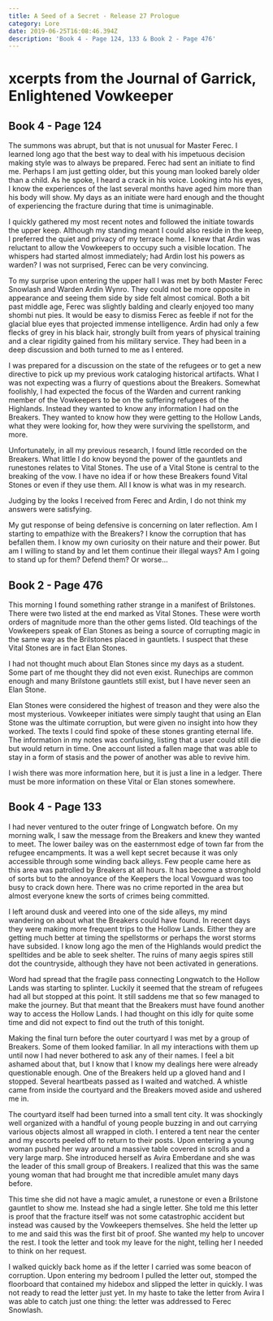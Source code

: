 ```yaml
---
title: A Seed of a Secret - Release 27 Prologue
category: Lore
date: 2019-06-25T16:08:46.394Z
description: 'Book 4 - Page 124, 133 & Book 2 - Page 476'
---
```

# xcerpts from the Journal of Garrick, Enlightened Vowkeeper

## Book 4 - Page 124

The summons was abrupt, but that is not unusual for Master Ferec. I learned long ago that the best way to deal with his impetuous decision making style was to always be prepared. Ferec had sent an initiate to find me. Perhaps I am just getting older, but this young man looked barely older than a child. As he spoke, I heard a crack in his voice. Looking into his eyes, I know the experiences of the last several months have aged him more than his body will show. My days as an initiate were hard enough and the thought of experiencing the fracture during that time is unimaginable.

I quickly gathered my most recent notes and followed the initiate towards the upper keep. Although my standing meant I could also reside in the keep, I preferred the quiet and privacy of my terrace home. I knew that Ardin was reluctant to allow the Vowkeepers to occupy such a visible location. The whispers had started almost immediately; had Ardin lost his powers as warden? I was not surprised, Ferec can be very convincing.

To my surprise upon entering the upper hall I was met by both Master Ferec Snowlash and Warden Ardin Wynro. They could not be more opposite in appearance and seeing them side by side felt almost comical. Both a bit past middle age, Ferec was slightly balding and clearly enjoyed too many shombi nut pies. It would be easy to dismiss Ferec as feeble if not for the glacial blue eyes that projected immense intelligence. Ardin had only a few flecks of grey in his black hair, strongly built from years of physical training and a clear rigidity gained from his military service. They had been in a deep discussion and both turned to me as I entered.

I was prepared for a discussion on the state of the refugees or to get a new directive to pick up my previous work cataloging historical artifacts. What I was not expecting was a flurry of questions about the Breakers. Somewhat foolishly, I had expected the focus of the Warden and current ranking member of the Vowkeepers to be on the suffering refugees of the Highlands. Instead they wanted to know any information I had on the Breakers. They wanted to know how they were getting to the Hollow Lands, what they were looking for, how they were surviving the spellstorm, and more.

Unfortunately, in all my previous research, I found little recorded on the Breakers. What little I do know beyond the power of the gauntlets and runestones relates to Vital Stones. The use of a Vital Stone is central to the breaking of the vow. I have no idea if or how these Breakers found Vital Stones or even if they use them. All I know is what was in my research.

Judging by the looks I received from Ferec and Ardin, I do not think my answers were satisfying.

My gut response of being defensive is concerning on later reflection. Am I starting to empathize with the Breakers? I know the corruption that has befallen them. I know my own curiosity on their nature and their power. But am I willing to stand by and let them continue their illegal ways? Am I going to stand up for them? Defend them? Or worse...



## Book 2 - Page 476

This morning I found something rather strange in a manifest of Brilstones. There were two listed at the end marked as Vital Stones. These were worth orders of magnitude more than the other gems listed. Old teachings of the Vowkeepers speak of Elan Stones as being a source of corrupting magic in the same way as the Brilstones placed in gauntlets. I suspect that these Vital Stones are in fact Elan Stones.



I had not thought much about Elan Stones since my days as a student. Some part of me thought they did not even exist. Runechips are common enough and many Brilstone gauntlets still exist, but I have never seen an Elan Stone.



Elan Stones were considered the highest of treason and they were also the most mysterious. Vowkeeper initiates were simply taught that using an Elan Stone was the ultimate corruption, but were given no insight into how they worked. The texts I could find spoke of these stones granting eternal life. The information in my notes was confusing, listing that a user could still die but would return in time. One account listed a fallen mage that was able to stay in a form of stasis and the power of another was able to revive him.



I wish there was more information here, but it is just a line in a ledger. There must be more information on these Vital or Elan stones somewhere.



## Book 4 - Page 133

I had never ventured to the outer fringe of Longwatch before. On my morning walk, I saw the message from the Breakers and knew they wanted to meet. The lower bailey was on the easternmost edge of town far from the refugee encampments. It was a well kept secret because it was only accessible through some winding back alleys. Few people came here as this area was patrolled by Breakers at all hours. It has become a stronghold of sorts but to the annoyance of the Keepers the local Vowguard was too busy to crack down here. There was no crime reported in the area but almost everyone knew the sorts of crimes being committed.



I left around dusk and veered into one of the side alleys, my mind wandering on about what the Breakers could have found. In recent days they were making more frequent trips to the Hollow Lands. Either they are getting much better at timing the spellstorms or perhaps the worst storms have subsided. I know long ago the men of the Highlands would predict the spelltides and be able to seek shelter. The ruins of many aegis spires still dot the countryside, although they have not been activated in generations.



Word had spread that the fragile pass connecting Longwatch to the Hollow Lands was starting to splinter. Luckily it seemed that the stream of refugees had all but stopped at this point. It still saddens me that so few managed to make the journey. But that meant that the Breakers must have found another way to access the Hollow Lands. I had thought on this idly for quite some time and did not expect to find out the truth of this tonight.



Making the final turn before the outer courtyard I was met by a group of Breakers. Some of them looked familiar. In all my interactions with them up until now I had never bothered to ask any of their names. I feel a bit ashamed about that, but I know that I know my dealings here were already questionable enough. One of the Breakers held up a gloved hand and I stopped. Several heartbeats passed as I waited and watched. A whistle came from inside the courtyard and the Breakers moved aside and ushered me in.



The courtyard itself had been turned into a small tent city. It was shockingly well organized with a handful of young people buzzing in and out carrying various objects almost all wrapped in cloth. I entered a tent near the center and my escorts peeled off to return to their posts. Upon entering a young woman pushed her way around a massive table covered in scrolls and a very large marp. She introduced herself as Avira Emberdane and she was the leader of this small group of Breakers. I realized that this was the same young woman that had brought me that incredible amulet many days before.



This time she did not have a magic amulet, a runestone or even a Brilstone gauntlet to show me. Instead she had a single letter. She told me this letter is proof that the fracture itself was not some catastrophic accident but instead was caused by the Vowkeepers themselves. She held the letter up to me and said this was the first bit of proof. She wanted my help to uncover the rest. I took the letter and took my leave for the night, telling her I needed to think on her request.



I walked quickly back home as if the letter I carried was some beacon of corruption. Upon entering my bedroom I pulled the letter out, stomped the floorboard that contained my hidebox and slipped the letter in quickly. I was not ready to read the letter just yet. In my haste to take the letter from Avira I was able to catch just one thing: the letter was addressed to Ferec Snowlash.
